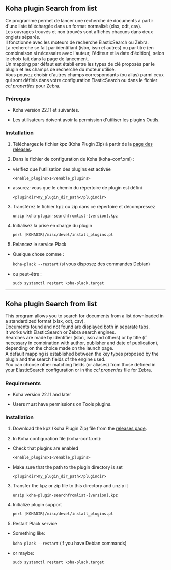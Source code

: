 ## Koha plugin Search from list

Ce programme permet de lancer une recherche de documents à partir d'une liste téléchargée dans un format normalisé (xlsx, odt, csv).  
Les ouvrages trouvés et non trouvés sont affichés chacuns dans deux onglets séparés.  
Il fonctionne avec les moteurs de recherche ElasticSearch ou Zebra.  
La recherche se fait par identifiant (isbn, issn et autres) ou par titre (en combinaison si nécessaire avec l'auteur, l'éditeur et la date d'édition), selon le choix fait dans la page de lancement.  
Un mapping par défaut est établi entre les types de clé proposés par le plugin et les champs de recherche du moteur utilisé.  
Vous pouvez choisir d'autres champs correspondants (ou alias) parmi ceux qui sont définis dans votre configuration ElasticSearch ou dans le fichier _ccl.properties_ pour Zebra. 

### Prérequis

* Koha version 22.11 et suivantes.

* Les utilisateurs doivent avoir la permission d'utiliser les plugins Outils.

### Installation

1. Téléchargez le fichier kpz (Koha Plugin Zip) à partir de la [page des releases](https://github.com/oliviercrouzet/koha-plugin-searchfromlist/releases).  

2. Dans le fichier de configuration de Koha (koha-conf.xml) :

- vérifiez  que l'utilisation des plugins est activée  

    `<enable_plugins>1</enable_plugins>`

- assurez-vous que le chemin du répertoire de plugin est défini  
  
    `<plugindir>my_plugin_dir_path</plugindir>`  

3. Transférez le fichier kpz ou zip dans ce répertoire et décompressez     

    `unzip koha-plugin-searchfromlist-[version].kpz`

4. Initialisez la prise en charge du plugin  

    `perl [KOHADIR]/misc/devel/install_plugins.pl`  

5. Relancez le service Plack  

- Quelque chose comme :

    `koha-plack --restart` (si vous disposez des commandes Debian)

- ou peut-être :

    `sudo systemctl restart koha-plack.target`

--------------------------

## Koha plugin Search from list

This program allows you to search for documents from a list downloaded in a standardized format (xlsx, odt, csv).  
Documents found and not found are displayed both in separate tabs.  
It works with ElasticSearch or Zebra search engines.  
Searches are made by identifier (isbn, issn and others) or by title (if necessary in combination with author, publisher and date of publication), depending on the choice made on the launch page.  
A default mapping is established between the key types proposed by the plugin and the search fields of the engine used.  
You can choose other matching fields (or aliases) from those defined in your ElasticSearch configuration or in the _ccl.properties_ file for Zebra.  

### Requirements

* Koha version 22.11 and later

* Users must have permissions on Tools plugins.                                                          

### Installation

1. Download the kpz (Koha Plugin Zip) file from the [releases page](https://github.com/oliviercrouzet/koha-plugin-searchfromlist/releases).  

2. In Koha configuration file (koha-conf.xml):

- Check that plugins are enabled   

    `<enable_plugins>1</enable_plugins>`

- Make sure that the path to the plugin directory is set  

    `<plugindir>my_plugin_dir_path</plugindir>`

3. Transfer the kpz or zip file to this directory and unzip it  

    `unzip koha-plugin-searchfromlist-[version].kpz`

4. Initialize plugin support  

    `perl [KOHADIR]/misc/devel/install_plugins.pl`

5. Restart Plack service

- Something like:

    `koha-plack --restart` (if you have Debian commands)

- or maybe:

    `sudo systemctl restart koha-plack.target`

